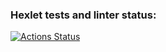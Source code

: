 ### Hexlet tests and linter status:
[![Actions Status](https://github.com/acfohegi/js-starter-project-44/workflows/hexlet-check/badge.svg)](https://github.com/acfohegi/js-starter-project-44/actions)